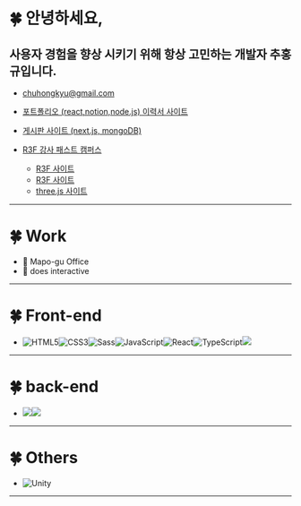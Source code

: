 <!-- ![header](https://capsule-render.vercel.app/api?type=waving&height=200&text=Welcome&nbsp;to&nbsp;My&nbsp;Page!&fontAlign=55&fontAlignY=35&color=gradient) -->
# 🍀 안녕하세요, 
## 사용자 경험을 향상 시키기 위해 항상 고민하는 개발자 추홍규입니다.
- chuhongkyu@gmail.com
- [포트폴리오 (react,notion,node.js) 이력서 사이트](https://mrchu.netlify.app/home/resume)
- [게시판 사이트 (next.js, mongoDB)](https://we-t-ott.vercel.app/home)


- [R3F 강사 패스트 캠퍼스](https://fastcampus.co.kr/dev_online_3dinteractive)
  - [R3F 사이트](https://mr-chu-weather.netlify.app/)
  - [R3F 사이트](https://mr-chu-car-web.netlify.app/)
  - [three.js 사이트](https://chuhongkyu.github.io/interact_3D/)
  
--------------
# 🍀 Work
- 🏣 Mapo-gu Office
- 🏤 does interactive
--------------
# 🍀 Front-end
- <img alt="HTML5" src="https://img.shields.io/badge/HTML5-E34F26?style=flat-square&logo=HTML5&logoColor=white"/><img alt="CSS3" src="https://img.shields.io/badge/CSS3-1572B6?style=flat-square&logo=CSS3&logoColor=white"/><img alt="Sass" src="https://img.shields.io/badge/Sass-CC6699?style=flat-square&logo=Sass&logoColor=white"/><img alt="JavaScript" src="https://img.shields.io/badge/JavaScript-F7DF1E?style=flat-square&logo=JavaScript&logoColor=white"/><img alt="React" src="https://img.shields.io/badge/React-61DAFB?style=flat-square&logo=React&logoColor=white"/><img alt="TypeScript" src="https://img.shields.io/badge/TypeScript-3178C6?style=flat-square&logo=TypeScript&logoColor=white"/><img src="https://img.shields.io/badge/Next.js-000000?style=flat-square&amp;logo=Next.js&amp;logoColor=white">
--------------
# 🍀 back-end
- <img src="https://img.shields.io/badge/MongoDB-47A248?style=flat-square&amp;logo=MongoDB&amp;logoColor=white"></img><img src="https://img.shields.io/badge/Next.js-000000?style=flat-square&amp;logo=Next.js&amp;logoColor=white">

-------
# 🍀 Others
- <img alt="Unity" src="https://img.shields.io/badge/Unity-5f5a5f?style=flat-square&logo=Unity&logoColor=white"/>
--------
<!-- ![Mr.chu's github stats](https://github-readme-stats.vercel.app/api?username=chuhongkyu&show_icons=true&theme=maroongold) -->

